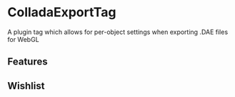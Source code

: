 # ColladaExportTag 

A plugin tag which allows for per-object settings when exporting .DAE files for WebGL


## Features


## Wishlist 
